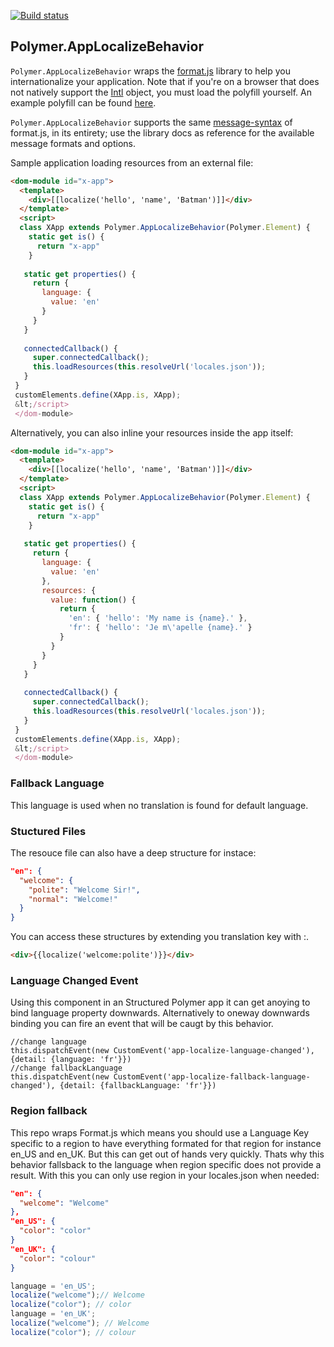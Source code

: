 
<!---

This README is automatically generated from the comments in these files:
app-localize-behavior.html

Edit those files, and our readme bot will duplicate them over here!
Edit this file, and the bot will squash your changes :)

The bot does some handling of markdown. Please file a bug if it does the wrong
thing! https://github.com/PolymerLabs/tedium/issues

-->

[![Build status](https://travis-ci.org/toshovski/app-localize-behavior.svg?branch=master)](https://travis-ci.org/PolymerElements/app-localize-behavior)

## Polymer.AppLocalizeBehavior

`Polymer.AppLocalizeBehavior` wraps the [format.js](http://formatjs.io/) library to
help you internationalize your application. Note that if you're on a browser that
does not natively support the [Intl](https://developer.mozilla.org/en-US/docs/Web/JavaScript/Reference/Global_Objects/Intl)
object, you must load the polyfill yourself. An example polyfill can
be found [here](https://github.com/andyearnshaw/Intl.js/).

`Polymer.AppLocalizeBehavior` supports the same [message-syntax](http://formatjs.io/guides/message-syntax/)
of format.js, in its entirety; use the library docs as reference for the
available message formats and options.

Sample application loading resources from an external file:

```html
<dom-module id="x-app">
  <template>
    <div>[[localize('hello', 'name', 'Batman')]]</div>
  </template>
  <script>
  class XApp extends Polymer.AppLocalizeBehavior(Polymer.Element) {
    static get is() {
      return "x-app"
    }
   
   static get properties() {
     return {
       language: {
         value: 'en'
       }
     }   
   }
   
   connectedCallback() {
     super.connectedCallback();  
     this.loadResources(this.resolveUrl('locales.json'));
   }
 }
 customElements.define(XApp.is, XApp);
 &lt;/script>
 </dom-module>
```

Alternatively, you can also inline your resources inside the app itself:

```html
<dom-module id="x-app">
  <template>
    <div>[[localize('hello', 'name', 'Batman')]]</div>
  </template>
  <script>
  class XApp extends Polymer.AppLocalizeBehavior(Polymer.Element) {
    static get is() {
      return "x-app"
    }
   
   static get properties() {
     return {
       language: {
         value: 'en'
       },
       resources: {
         value: function() {
           return {
             'en': { 'hello': 'My name is {name}.' },
             'fr': { 'hello': 'Je m\'apelle {name}.' }
           }
         }
       }
     }   
   }
   
   connectedCallback() {
     super.connectedCallback();  
     this.loadResources(this.resolveUrl('locales.json'));
   }
 }
 customElements.define(XApp.is, XApp);
 &lt;/script>
 </dom-module>
```

### Fallback Language
This language is used when no translation is found for default language.

### Stuctured Files
The resouce file can also have a deep structure for instace:

```JSON
"en": {
  "welcome": {
    "polite": "Welcome Sir!",
    "normal": "Welcome!"
  }
}
```

You can access these structures by extending you translation key with :.

```HTML
<div>{{localize('welcome:polite')}}</div>
```

### Language Changed Event
Using this component in an Structured Polymer app it can get anoying to bind language property downwards.
Alternatively to oneway downwards binding you can fire an event that will be caugt by this behavior.
    
    //change language
    this.dispatchEvent(new CustomEvent('app-localize-language-changed'), {detail: {language: 'fr'}})
    //change fallbackLanguage
    this.dispatchEvent(new CustomEvent('app-localize-fallback-language-changed'), {detail: {fallbackLanguage: 'fr'}})

### Region fallback
This repo wraps Format.js which means you should use a Language Key specific 
to a region to have everything formated for that region for instance en_US and en_UK. 
But this can get out of hands very quickly. Thats why this behavior fallsback to the language 
when region specific does not provide a result. With this you can only use region in your 
locales.json when needed:

```JSON
"en": {
  "welcome": "Welcome" 
},
"en_US": {
  "color": "color" 
}
"en_UK": {
  "color": "colour" 
}
```

```JavaScript
language = 'en_US';
localize("welcome");// Welcome
localize("color"); // color
language = 'en_UK';
localize("welcome"); // Welcome
localize("color"); // colour
```